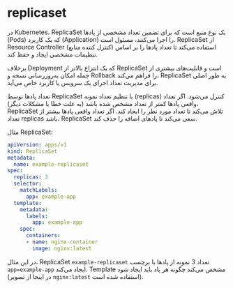 # replicaset

در Kubernetes، ReplicaSet یک نوع منبع است که برای تضمین تعداد مشخصی از پادها (Pods) که یک کاربرد (Application) را اجرا می‌کنند، مسئول است. ReplicaSet از Resource Controller (کنترل کننده منابع) استفاده می‌کند تا تعداد پادها را بر اساس تنظیمات مشخصی ایجاد و حفظ کند.

برخلاف Deployment که یک انتزاع بالاتر از ReplicaSet است و قابلیت‌های بیشتری از جمله امکان به‌روزرسانی نسخه و Rollback را فراهم می‌کند، ReplicaSet به طور اصلی برای مدیریت تعداد اجرای یک سرویس یا کاربرد خاص می‌آید.

تعداد پادها توسط ReplicaSet با تنظیم تعداد نمونه (replicas) کنترل می‌شود. اگر تعداد واقعی پادها کمتر از تعداد مشخص شده باشد (به علت خطا یا مشکلات دیگر)، ReplicaSet تلاش می‌کند تا تعداد مورد نظر را ایجاد کند. اگر تعداد واقعی پادها بیشتر از تعداد replicas باشد، ReplicaSet سعی می‌کند تا پادهای اضافه را حذف کند.

مثال ReplicaSet:

```yaml
apiVersion: apps/v1
kind: ReplicaSet
metadata:
  name: example-replicaset
spec:
  replicas: 3
  selector:
    matchLabels:
      app: example-app
  template:
    metadata:
      labels:
        app: example-app
    spec:
      containers:
      - name: nginx-container
        image: nginx:latest
```

در این مثال، ReplicaSet `example-replicaset` تعداد 3 نمونه از پادها با برچسب `app=example-app` ایجاد می‌کند. Template مشخص می‌کند چگونه هر پاد باید ایجاد شود (در اینجا از تصویر `nginx:latest` استفاده شده است).
